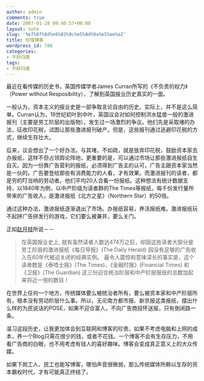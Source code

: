```yaml
---
author: admin
comments: true
date: 2007-01-28 09:40:57+00:00
layout: note
slug: '%e7%8f%8d%e6%83%9c%e5%8d%9a%e5%ae%a2'
title: 珍惜博客
wordpress_id: 786
categories:
- 不好归类
tags:
- 不好归类
---
```


最近在看传媒的历史书，英国传媒学者James Curran所写的《不负责的权力》（Power without Resposibility），了解到英国报业历史真实的一面。

一般认为，资本主义的报业史是一部争取言论自由的历史。实际上，并不是这么简单。Curran认为，19世纪初叶到中叶，英国议会对如何控制洪水猛兽一般的激进报刊（主要是劳工阶层的出版物），发生过一场激烈的争议。他们先是采取堵的办法，征收印花税，试图让那些激进报刊破产。但是，这些报刊通过逃避印花税的方式，继续生存壮大。

后来，议会想出了一个好办法。与其堵，不如疏，就是放弃印花税，鼓励资本家去办报纸，这样不但占领舆论阵地，更重要的是，可以通过市场让那些激进报纸自生自灭。因为一份靠广告营利的报纸，必须得到广告主的认可，广告主跟资本家当然是一伙的。广告要登给那些有消费能力的人看，才有效果。而激进报刊的读者，都是穷的叮当响的劳动者，他们平均20人合看一份报纸。这种想法有统计数据支持，以1840年为例，以中产阶级为读者群的The Times等报纸，每千份发行量所带来的广告收入，是激进报纸《北方之星》（Northern Star）的50倍。

通过这种办法，激进报纸逐渐退出了市场。办报纸容易，养活报纸难。激进报纸玩不起拼广告拼发行的游戏，它们要么被兼并，要么关门。

正如[赵月枝](http://www.sfu.ca/communication/people/faculty/zhao_y.html)所说－－





<blockquote>在英国报业史上, 就有虽然读者人数达474万之巨，却因这些读者大部分是劳工阶层的激进报纸《每日导报》(The Daily Herald) 因没有足够的广告收入在60年代被迫关闭的经典实例。 最令人震惊和意味深长的事实是，这个读者数是《泰唔士报》(The Times)、《金融时报》(Financial Times) 和《卫报》(The Guardian) 这三份迎合统治阶层和中产阶层报纸的总数加起来将近一倍的数目！</blockquote>



在世界上任何一个地方，传统媒体要么被统治者所有，要么被资本家和中产阶层所有，根本没有劳动阶层什么事。所以，无论南方都市报、新京报这类报纸，摆出什么样的为民说话的POSE，如果不迎合富人，不向广告商投怀送报，只有倒闭路一条。

温习这段历史，让我更加体会到互联网和博客的珍贵。如果不考虑电脑和上网的成本，养一个Blog只需花很少的钱，或者不花钱。一个博客不会有生存压力，不用看广告商的白眼，也不用考虑有钱人的喜好趣味。博客会变成真正意义上的大众传媒。

如果下岗工人、民工也能写博客，哪怕声音很微弱，那么传统媒体所赖以生存的资本霸权时代，才有可能真正终结了。
